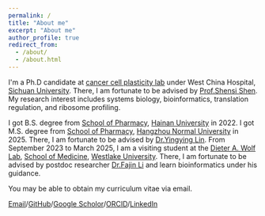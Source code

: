 ```yaml
---
permalink: /
title: "About me"
excerpt: "About me"
author_profile: true
redirect_from: 
  - /about/
  - /about.html
---
```


I'm a Ph.D candidate at [cancer cell plasticity lab](https://www.ssshen.com/) under West China Hospital, [Sichuan University](https://en.wikipedia.org/wiki/Sichuan_University). There, I am fortunate to be advised by [Prof.Shensi Shen](https://scholar.google.com/citations?user=a-R0vSQAAAAJ&hl=en&oi=ao). My research interest includes systems biology, bioinformatics, translation regulation, and ribosome profiling.

I got B.S. degree from [School of Pharmacy](https://pharm.hainanu.edu.cn/), [Hainan University](https://en.wikipedia.org/wiki/Hainan_University) in 2022. I got M.S. degree from [School of Pharmacy](https://pharmacy.hznu.edu.cn/), [Hangzhou Normal University](https://en.wikipedia.org/wiki/Hangzhou_Normal_University) in 2025. There, I am fortunate to be advised by [Dr.Yingying Lin](https://orcid.org/0009-0008-7341-8260). From September 2023 to March 2025, I am a visiting student at the [Dieter A. Wolf Lab](https://www.dieter-wolf-lab-westlakeuniversity.cn/), [School of Medicine](https://medicine.westlake.edu.cn/About/Overview/), [Westlake University](https://en.wikipedia.org/wiki/Westlake_University). There, I am fortunate to be advised by postdoc researcher [Dr.Fajin Li](https://scholar.google.com/citations?hl=en&user=Vj3JwOkAAAAJ) and learn bioinformatics under his guidance.

You may be able to obtain my curriculum vitae via email.

[Email](mailto:Zheyu-Ding@outlook.com)/[GitHub](https://github.com/Zheyu-Ding/)/[Google Scholor](https://scholar.google.com/citations?user=-qHpbDIAAAAJ&hl=en)/[ORCID](https://orcid.org/0009-0002-9560-0369)/[LinkedIn](http://www.linkedin.com/in/zheyuding)
